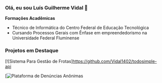 ### Olá, eu sou Luís Guilherme Vidal 👋

**Formações Acadêmicas**
- Técnico de Informática do Centro Federal de Educação Tecnológica
- Cursando Processos Gerais com Ênfase em empreendedorismo na Universidade Federal Fluminense

### Projetos em Destaque

[![Sistema Para Gestão de Frotas]https://github.com/Vidal1402/todosimple-api

[![Plataforma de Denúncias Anônimas](https://github.com/Vidal1402/denuncia)


